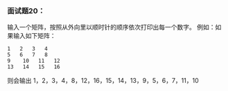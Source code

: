 ### 面试题20：
输入一个矩阵，按照从外向里以顺时针的顺序依次打印出每一个数字。
例如：如果输入如下矩阵：
```
1	2	3	4
5	6	7	8
9    10   11   12
13   14   15   16
```
则会输出
1，2，3，4，8，12，16，15，14，13，9，5，6，7，11，10